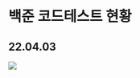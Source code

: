 # 백준 코드테스트 현황

## 22.04.03
<img src="https://user-images.githubusercontent.com/89256060/161430121-e113bdc0-05f8-42ce-bfb6-03124df02d27.png">
